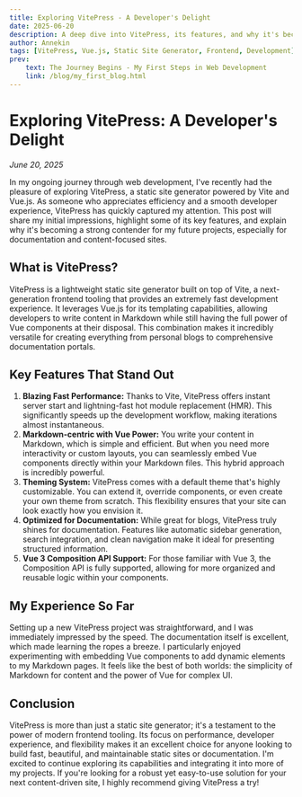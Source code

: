 ```yaml
---
title: Exploring VitePress - A Developer's Delight
date: 2025-06-20
description: A deep dive into VitePress, its features, and why it's becoming a favorite for documentation and static sites.
author: Annekin
tags: [VitePress, Vue.js, Static Site Generator, Frontend, Development]
prev:
    text: The Journey Begins - My First Steps in Web Development
    link: /blog/my_first_blog.html
---
```


# Exploring VitePress: A Developer's Delight

*June 20, 2025*

In my ongoing journey through web development, I've recently had the pleasure of exploring VitePress, a static site generator powered by Vite and Vue.js. As someone who appreciates efficiency and a smooth developer experience, VitePress has quickly captured my attention. This post will share my initial impressions, highlight some of its key features, and explain why it's becoming a strong contender for my future projects, especially for documentation and content-focused sites.

## What is VitePress?

VitePress is a lightweight static site generator built on top of Vite, a next-generation frontend tooling that provides an extremely fast development experience. It leverages Vue.js for its templating capabilities, allowing developers to write content in Markdown while still having the full power of Vue components at their disposal. This combination makes it incredibly versatile for creating everything from personal blogs to comprehensive documentation portals.

## Key Features That Stand Out

1.  **Blazing Fast Performance:** Thanks to Vite, VitePress offers instant server start and lightning-fast hot module replacement (HMR). This significantly speeds up the development workflow, making iterations almost instantaneous.
2.  **Markdown-centric with Vue Power:** You write your content in Markdown, which is simple and efficient. But when you need more interactivity or custom layouts, you can seamlessly embed Vue components directly within your Markdown files. This hybrid approach is incredibly powerful.
3.  **Theming System:** VitePress comes with a default theme that's highly customizable. You can extend it, override components, or even create your own theme from scratch. This flexibility ensures that your site can look exactly how you envision it.
4.  **Optimized for Documentation:** While great for blogs, VitePress truly shines for documentation. Features like automatic sidebar generation, search integration, and clean navigation make it ideal for presenting structured information.
5.  **Vue 3 Composition API Support:** For those familiar with Vue 3, the Composition API is fully supported, allowing for more organized and reusable logic within your components.

## My Experience So Far

Setting up a new VitePress project was straightforward, and I was immediately impressed by the speed. The documentation itself is excellent, which made learning the ropes a breeze. I particularly enjoyed experimenting with embedding Vue components to add dynamic elements to my Markdown pages. It feels like the best of both worlds: the simplicity of Markdown for content and the power of Vue for complex UI.

## Conclusion

VitePress is more than just a static site generator; it's a testament to the power of modern frontend tooling. Its focus on performance, developer experience, and flexibility makes it an excellent choice for anyone looking to build fast, beautiful, and maintainable static sites or documentation. I'm excited to continue exploring its capabilities and integrating it into more of my projects. If you're looking for a robust yet easy-to-use solution for your next content-driven site, I highly recommend giving VitePress a try!
